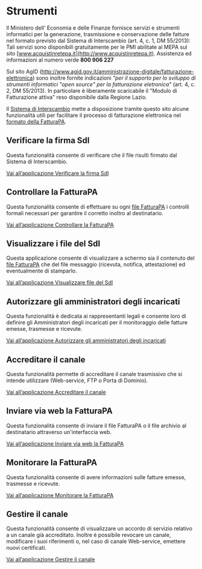 # Strumenti

Il Ministero dell' Economia e delle Finanze fornisce servizi e strumenti informatici per la generazione, trasmissione e conservazione delle fatture nel formato previsto dal Sistema di Interscambio (art. 4, c. 1, DM 55/2013): Tali servizi sono disponibili gratuitamente per le PMI abilitate al MEPA sul sito [www.acquistinretepa.it](http://www.acquistinretepa.it). Assistenza ed informazioni al numero verde **800 906 227**

Sul sito AgID (<http://www.agid.gov.it/amministrazione-digitale/fatturazione-elettronica>) sono inoltre fornite indicazioni *"per il supporto per lo sviluppo di strumenti informatici "open source" per la fatturazione eletronica"* (art. 4, c. 2, DM 55/2013). In particolare è liberamente scaricabile il "Modulo di Fatturazione attiva" reso disponibile dalla Regione Lazio.

Il [Sistema di Interscambio]() mette a disposizione tramite questo sito alcune funzionalità utili per facilitare il processo di fatturazione elettronica nel [formato della FatturaPA]().

## Verificare la firma SdI

Questa funzionalità consente di verificare che il file risulti firmato dal Sistema di Interscambio.

[Vai all’applicazione Verificare la firma SdI](http://sdi.fatturapa.gov.it/SdI2FatturaPAWeb/AccediAlServizioAction.do?pagina=verifica_firma_sdi)

## Controllare la FatturaPA

Questa funzionalità consente di effettuare su ogni [file FatturaPA]() i controlli formali necessari per garantire il corretto inoltro al destinatario.

[Vai all’applicazione Controllare la FatturaPA](http://sdi.fatturapa.gov.it/SdI2FatturaPAWeb/AccediAlServizioAction.do?pagina=controlla_fattura)

## Visualizzare i file del SdI

Questa applicazione consente di visualizzare a schermo sia il contenuto del [file FatturaPA]() che del file messaggio (ricevuta, notifica, attestazione) ed eventualmente di stamparlo.

[Vai all’applicazione Visualizzare file del SdI](http://sdi.fatturapa.gov.it/SdI2FatturaPAWeb/AccediAlServizioAction.do?pagina=visualizza_file_sdi)

## Autorizzare gli amministratori degli incaricati

Questa funzionalità è dedicata ai rappresentanti legali e consente loro di definire gli Amministratori degli incaricati per il monitoraggio delle fatture emesse, trasmesse e ricevute.

[Vai all’applicazione Autorizzare gli amministratori degli incaricati](http://sdi.fatturapa.gov.it/SdI2FatturaPAWeb/AccediAlServizioAction.do?pagina=richieste_gestori)

## Accreditare il canale

Questa funzionalità permette di accreditare il canale trasmissivo che si intende utilizzare (Web-service, FTP o Porta di Dominio).

[Vai all’applicazione Accreditare il canale](http://sdi.fatturapa.gov.it/SdI2FatturaPAWeb/AccediAlServizioAction.do?pagina=accreditamento_canale)

## Inviare via web la FatturaPA

Questa funzionalità consente di inviare il file FatturaPA o il file archivio al destinatario attraverso un'interfaccia web.

[Vai all’applicazione Inviare via web la FatturaPA](http://sdi.fatturapa.gov.it/SdI2FatturaPAWeb/sicurezza/AccediAlServizioAction.do?pagina=invia_fattura&pagCorr=Inviare%20la%20fattura%20via%20web)

## Monitorare la FatturaPA

Questa funzionalità consente di avere informazioni sulle fatture emesse, trasmesse e ricevute.

[Vai all’applicazione Monitorare la FatturaPA](http://sdi.fatturapa.gov.it/SdI2FatturaPAWeb/sicurezza/AccediAlServizioAction.do?pagina=monitoraggio&pagCorr=Monitoraggio)

## Gestire il canale

Questa funzionalità consente di visualizzare un accordo di servizio relativo a un canale già accreditato. Inoltre è possibile revocare un canale, modificare i suoi riferimenti o, nel caso di canale Web-service, emettere nuovi certificati.

[Vai all’applicazione Gestire il canale](http://sdi.fatturapa.gov.it/SdI2FatturaPAWeb/AccediAlServizioAction.do?pagina=gestire_canale&pagCorr=Gestire%20il%20canale)